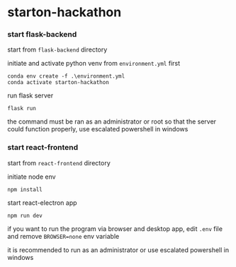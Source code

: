 # starton-hackathon
### start flask-backend
start from `flask-backend` directory

initiate and activate python venv from `environment.yml` first
```
conda env create -f .\environment.yml
conda activate starton-hackathon
```

run flask server
```
flask run
```
the command must be ran as an administrator or root so that the server could function properly, use escalated powershell in windows

### start react-frontend
start from `react-frontend` directory

initiate node env
```
npm install
```

start react-electron app
```
npm run dev
```

if you want to run the program via browser and desktop app, edit `.env` file and remove `BROWSER=none` env variable

it is recommended to run as an administrator or use escalated powershell in windows
